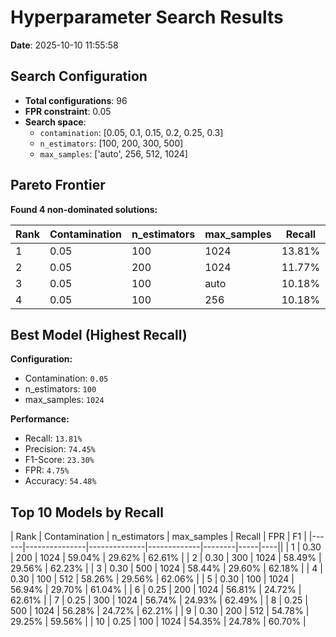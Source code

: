 # Hyperparameter Search Results

**Date**: 2025-10-10 11:55:58

## Search Configuration

- **Total configurations**: 96
- **FPR constraint**: 0.05
- **Search space**:
  - `contamination`: [0.05, 0.1, 0.15, 0.2, 0.25, 0.3]
  - `n_estimators`: [100, 200, 300, 500]
  - `max_samples`: ['auto', 256, 512, 1024]

## Pareto Frontier

**Found 4 non-dominated solutions:**

| Rank | Contamination | n_estimators | max_samples | Recall | FPR | F1 | Precision |
|------|---------------|--------------|-------------|--------|-----|----|-----------|
| 1 | 0.05 | 100 | 1024 | 13.81% | 4.75% | 23.30% | 74.45% |
| 2 | 0.05 | 200 | 1024 | 11.77% | 4.72% | 20.22% | 71.45% |
| 3 | 0.05 | 100 | auto | 10.18% | 4.68% | 17.72% | 68.56% |
| 4 | 0.05 | 100 | 256 | 10.18% | 4.68% | 17.72% | 68.56% |

## Best Model (Highest Recall)

**Configuration:**
- Contamination: `0.05`
- n_estimators: `100`
- max_samples: `1024`

**Performance:**
- Recall: `13.81%`
- Precision: `74.45%`
- F1-Score: `23.30%`
- FPR: `4.75%`
- Accuracy: `54.48%`

## Top 10 Models by Recall

| Rank | Contamination | n_estimators | max_samples | Recall | FPR | F1 |
|------|---------------|--------------|-------------|--------|-----|----||
| 1 | 0.30 | 200 | 1024 | 59.04% | 29.62% | 62.61% |
| 2 | 0.30 | 300 | 1024 | 58.49% | 29.56% | 62.23% |
| 3 | 0.30 | 500 | 1024 | 58.44% | 29.60% | 62.18% |
| 4 | 0.30 | 100 | 512 | 58.26% | 29.56% | 62.06% |
| 5 | 0.30 | 100 | 1024 | 56.94% | 29.70% | 61.04% |
| 6 | 0.25 | 200 | 1024 | 56.81% | 24.72% | 62.61% |
| 7 | 0.25 | 300 | 1024 | 56.74% | 24.93% | 62.49% |
| 8 | 0.25 | 500 | 1024 | 56.28% | 24.72% | 62.21% |
| 9 | 0.30 | 200 | 512 | 54.78% | 29.25% | 59.56% |
| 10 | 0.25 | 100 | 1024 | 54.35% | 24.78% | 60.70% |
